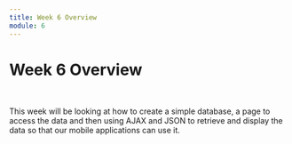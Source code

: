 ```yaml
---
title: Week 6 Overview
module: 6
---
```


# Week 6 Overview <br />


<br />


This week will be looking at how to create a simple database, a page to access the data and then using AJAX and JSON to retrieve and display the data so that our mobile applications can use it.